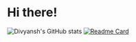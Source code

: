 # Hi there!
![Divyansh's GitHub stats](https://github-readme-stats.vercel.app/api?username=dpschauhan&show_icons=true&theme=dark)
[![Readme Card](https://github-readme-stats.vercel.app/api/pin/?username=anuraghazra&repo=github-readme-stats)](https://github.com/dpschauhan/github-readme-stats)


